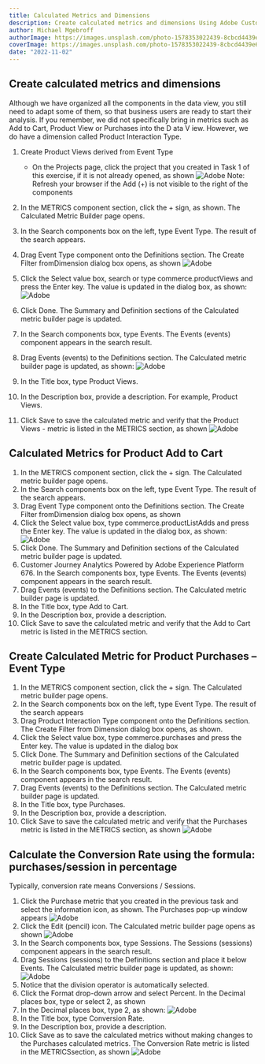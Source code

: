 ```yaml
---
title: Calculated Metrics and Dimensions
description: Create calculated metrics and dimensions Using Adobe Customer Journey Analytics
author: Michael Mgebroff
authorImage: https://images.unsplash.com/photo-1578353022439-8cbcd4439e6a?auto=format&fit=crop&q=80&w=3570&ixlib=rb-4.0.3&ixid=M3wxMjA3fDB8MHxwaG90by1wYWdlfHx8fGVufDB8fHx8fA%3D%3D
coverImage: https://images.unsplash.com/photo-1578353022439-8cbcd4439e6a?auto=format&fit=crop&q=80&w=3570&ixlib=rb-4.0.3&ixid=M3wxMjA3fDB8MHxwaG90by1wYWdlfHx8fGVufDB8fHx8fA%3D%3D
date: "2022-11-02"
---
```


## Create calculated metrics and dimensions

Although we have organized all the components in the data view, you still need to adapt some of them, so that business users are ready to start their analysis. If you remember, we did not specifically bring in metrics such as Add to Cart, Product View or Purchases into the D ata V iew. However, we do have a dimension called Product Interaction Type.

1. Create Product Views derived from Event Type

   - On the Projects page, click the project that you created in Task 1 of this exercise, if it is not already opened, as shown
     ![Adobe](/images/cja/cja34.png "Create calculated metrics and dimensions")
     Note: Refresh your browser if the Add (+) is not visible to the right of the components

2. In the METRICS component section, click the + sign, as shown. The Calculated Metric Builder page opens.
3. In the Search components box on the left, type Event Type. The result of the search appears.
4. Drag Event Type component onto the Definitions section. The Create Filter fromDimension dialog box opens, as shown
   ![Adobe](/images/cja/cja35.png "Create calculated metrics and dimensions")
5. Click the Select value box, search or type commerce.productViews and press the Enter key. The value is updated in the dialog box, as shown:
   ![Adobe](/images/cja/cja36.png "Create calculated metrics and dimensions")
6. Click Done. The Summary and Definition sections of the Calculated metric builder page is updated.
7. In the Search components box, type Events. The Events (events) component appears in the search result.
8. Drag Events (events) to the Definitions section. The Calculated metric builder page is updated, as shown:
   ![Adobe](/images/cja/cja37.png "Create calculated metrics and dimensions")
9. In the Title box, type Product Views.
10. In the Description box, provide a description. For example, Product Views.
11. Click Save to save the calculated metric and verify that the Product Views - metric is listed in the METRICS section, as shown
    ![Adobe](/images/cja/cja38.png "Create calculated metrics and dimensions")

## Calculated Metrics for Product Add to Cart

1. In the METRICS component section, click the + sign. The Calculated metric builder page opens.
2. In the Search components box on the left, type Event Type. The result of the search appears.
3. Drag Event Type component onto the Definitions section. The Create Filter fromDimension dialog box opens, as shown
4. Click the Select value box, type commerce.productListAdds and press the Enter key. The value is updated in the dialog box, as shown:
   ![Adobe](/images/cja/cja39.png "Create calculated metrics and dimensions")
5. Click Done. The Summary and Definition sections of the Calculated metric builder page is updated.
6. Customer Journey Analytics Powered by Adobe Experience Platform 676. In the Search components box, type Events. The Events (events) component appears in the search result.
7. Drag Events (events) to the Definitions section. The Calculated metric builder page is updated.
8. In the Title box, type Add to Cart.
9. In the Description box, provide a description.
10. Click Save to save the calculated metric and verify that the Add to Cart metric is listed in the METRICS section.

## Create Calculated Metric for Product Purchases – Event Type

1. In the METRICS component section, click the + sign. The Calculated metric builder page opens.
2. In the Search components box on the left, type Event Type. The result of the search appears
3. Drag Product Interaction Type component onto the Definitions section. The Create Filter from Dimension dialog box opens, as shown.
4. Click the Select value box, type commerce.purchases and press the Enter key. The value is updated in the dialog box
5. Click Done. The Summary and Definition sections of the Calculated metric builder page is updated.
6. In the Search components box, type Events. The Events (events) component appears in the search result.
7. Drag Events (events) to the Definitions section. The Calculated metric builder page is updated.
8. In the Title box, type Purchases.
9. In the Description box, provide a description.
10. Click Save to save the calculated metric and verify that the Purchases metric is listed in the METRICS section, as shown
    ![Adobe](/images/cja/cja40.png "Create calculated metrics and dimensions")

## Calculate the Conversion Rate using the formula: purchases/session in percentage

Typically, conversion rate means Conversions / Sessions.

1. Click the Purchase metric that you created in the previous task and select the information icon, as shown. The Purchases pop-up window appears
   ![Adobe](/images/cja/cja41.png "Create calculated metrics and dimensions")
2. Click the Edit (pencil) icon. The Calculated metric builder page opens as shown
   ![Adobe](/images/cja/cja42.png "Create calculated metrics and dimensions")
3. In the Search components box, type Sessions. The Sessions (sessions) component appears in the search result.
4. Drag Sessions (sessions) to the Definitions section and place it below Events. The Calculated metric builder page is updated, as shown:
   ![Adobe](/images/cja/cja43.png "Create calculated metrics and dimensions")
5. Notice that the division operator is automatically selected.
6. Click the Format drop-down arrow and select Percent. In the Decimal places box, type or select 2, as shown
7. In the Decimal places box, type 2, as shown:
   ![Adobe](/images/cja/cja44.png "Create calculated metrics and dimensions")
8. In the Title box, type Conversion Rate.
9. In the Description box, provide a description.
10. Click Save as to save the calculated metrics without making changes to the Purchases calculated metrics. The Conversion Rate metric is listed in the METRICSsection, as shown
    ![Adobe](/images/cja/cja45.png "Create calculated metrics and dimensions")
